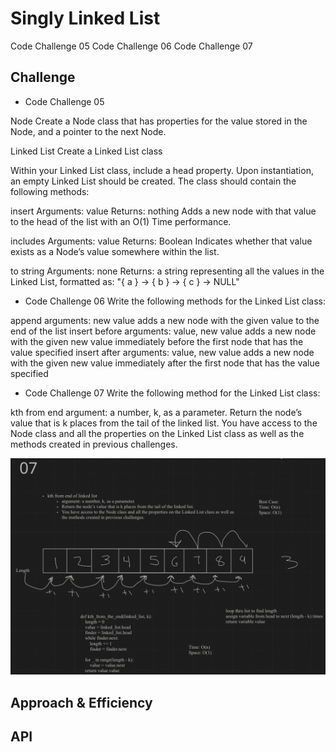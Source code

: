 # Singly Linked List
<!-- Short summary or background information -->
Code Challenge 05
Code Challenge 06
Code Challenge 07
## Challenge
<!-- Description of the challenge -->
* Code Challenge 05

Node
    Create a Node class that has properties for the value stored in the Node, and a pointer to the next Node.

Linked List
    Create a Linked List class

Within your Linked List class, include a head property.
Upon instantiation, an empty Linked List should be created.
The class should contain the following methods:

insert
    Arguments: value
    Returns: nothing
    Adds a new node with that value to the head of the list with an O(1) Time performance.

includes
    Arguments: value
    Returns: Boolean
    Indicates whether that value exists as a Node’s value somewhere within the list.

to string
    Arguments: none
    Returns: a string representing all the values in the Linked List, formatted as:
        "{ a } -> { b } -> { c } -> NULL"

* Code Challenge 06
Write the following methods for the Linked List class:

append
    arguments: new value
    adds a new node with the given value to the end of the list
insert before
    arguments: value, new value
    adds a new node with the given new value immediately before the first node that has the value specified
insert after
    arguments: value, new value
    adds a new node with the given new value immediately after the first node that has the value specified

* Code Challenge 07
Write the following method for the Linked List class:

kth from end
    argument: a number, k, as a parameter.
    Return the node’s value that is k places from the tail of the linked list.
    You have access to the Node class and all the properties on the Linked List class as well as the methods created in previous challenges.

![Kth From The End](./kth_from_the_end.png)
## Approach & Efficiency
<!-- What approach did you take? Why? What is the Big O space/time for this approach? -->

## API
<!-- Description of each method publicly available to your Linked List -->
